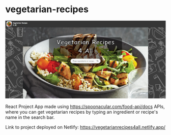 # vegetarian-recipes

![](src/images/screenshot.PNG)

React Project App made using https://spoonacular.com/food-api/docs APIs, where you can get vegetarian recipes by typing an ingredient or recipe's name in the search bar.

Link to project deployed on Netlify: https://vegetarianrecipes4all.netlify.app/

